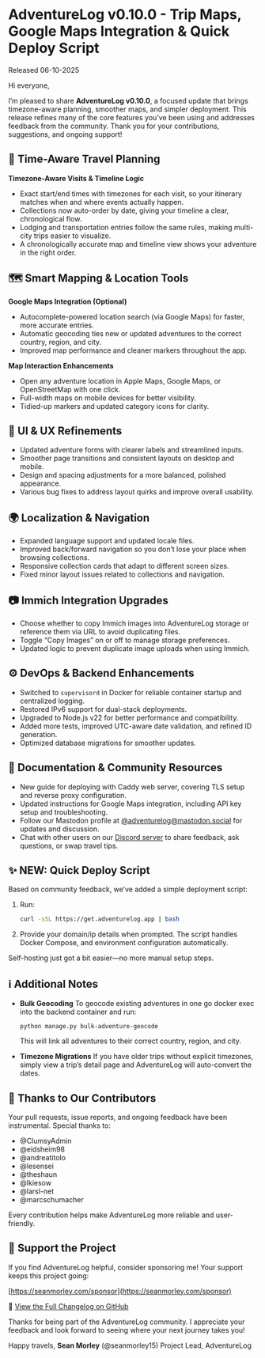 # AdventureLog v0.10.0 - Trip Maps, Google Maps Integration & Quick Deploy Script

Released 06-10-2025

Hi everyone,

I’m pleased to share **AdventureLog v0.10.0**, a focused update that brings timezone-aware planning, smoother maps, and simpler deployment. This release refines many of the core features you’ve been using and addresses feedback from the community. Thank you for your contributions, suggestions, and ongoing support!

## 🧭 Time-Aware Travel Planning

**Timezone-Aware Visits & Timeline Logic**

- Exact start/end times with timezones for each visit, so your itinerary matches when and where events actually happen.
- Collections now auto-order by date, giving your timeline a clear, chronological flow.
- Lodging and transportation entries follow the same rules, making multi-city trips easier to visualize.
- A chronologically accurate map and timeline view shows your adventure in the right order.

## 🗺️ Smart Mapping & Location Tools

**Google Maps Integration (Optional)**

- Autocomplete-powered location search (via Google Maps) for faster, more accurate entries.
- Automatic geocoding ties new or updated adventures to the correct country, region, and city.
- Improved map performance and cleaner markers throughout the app.

**Map Interaction Enhancements**

- Open any adventure location in Apple Maps, Google Maps, or OpenStreetMap with one click.
- Full-width maps on mobile devices for better visibility.
- Tidied-up markers and updated category icons for clarity.

## 🎨 UI & UX Refinements

- Updated adventure forms with clearer labels and streamlined inputs.
- Smoother page transitions and consistent layouts on desktop and mobile.
- Design and spacing adjustments for a more balanced, polished appearance.
- Various bug fixes to address layout quirks and improve overall usability.

## 🌍 Localization & Navigation

- Expanded language support and updated locale files.
- Improved back/forward navigation so you don’t lose your place when browsing collections.
- Responsive collection cards that adapt to different screen sizes.
- Fixed minor layout issues related to collections and navigation.

## 📷 Immich Integration Upgrades

- Choose whether to copy Immich images into AdventureLog storage or reference them via URL to avoid duplicating files.
- Toggle “Copy Images” on or off to manage storage preferences.
- Updated logic to prevent duplicate image uploads when using Immich.

## ⚙️ DevOps & Backend Enhancements

- Switched to `supervisord` in Docker for reliable container startup and centralized logging.
- Restored IPv6 support for dual-stack deployments.
- Upgraded to Node.js v22 for better performance and compatibility.
- Added more tests, improved UTC-aware date validation, and refined ID generation.
- Optimized database migrations for smoother updates.

## 📘 Documentation & Community Resources

- New guide for deploying with Caddy web server, covering TLS setup and reverse proxy configuration.
- Updated instructions for Google Maps integration, including API key setup and troubleshooting.
- Follow our Mastodon profile at [@adventurelog@mastodon.social](https://mastodon.social/@adventurelog) for updates and discussion.
- Chat with other users on our [Discord server](https://discord.gg/wRbQ9Egr8C) to share feedback, ask questions, or swap travel tips.

## ✨ NEW: Quick Deploy Script

Based on community feedback, we’ve added a simple deployment script:

1. Run:

   ```bash
   curl -sSL https://get.adventurelog.app | bash
   ```

2. Provide your domain/ip details when prompted.
   The script handles Docker Compose, and environment configuration automatically.

Self-hosting just got a bit easier—no more manual setup steps.

## ℹ️ Additional Notes

- **Bulk Geocoding**
  To geocode existing adventures in one go docker exec into the backend container and run:

  ```
  python manage.py bulk-adventure-geocode
  ```

  This will link all adventures to their correct country, region, and city.

- **Timezone Migrations**
  If you have older trips without explicit timezones, simply view a trip’s detail page and AdventureLog will auto-convert the dates.

## 👥 Thanks to Our Contributors

Your pull requests, issue reports, and ongoing feedback have been instrumental. Special thanks to:

- @ClumsyAdmin
- @eidsheim98
- @andreatitolo
- @lesensei
- @theshaun
- @lkiesow
- @larsl-net
- @marcschumacher

Every contribution helps make AdventureLog more reliable and user-friendly.

## 💖 Support the Project

If you find AdventureLog helpful, consider sponsoring me! Your support keeps this project going:

[https://seanmorley.com/sponsor](https://seanmorley.com/sponsor)

📖 [View the Full Changelog on GitHub](https://github.com/seanmorley15/AdventureLog/compare/v0.9.0...v0.10.0)

Thanks for being part of the AdventureLog community. I appreciate your feedback and look forward to seeing where your next journey takes you!

Happy travels,
**Sean Morley** (@seanmorley15)
Project Lead, AdventureLog
